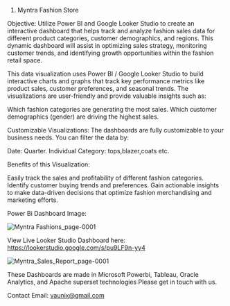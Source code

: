 1) Myntra Fashion Store

Objective: Utilize Power BI and Google Looker Studio to create an interactive dashboard that helps track and analyze fashion sales data for different product categories, customer demographics, and regions. 
This dynamic dashboard will assist in optimizing sales strategy, monitoring customer trends, and identifying growth opportunities within the fashion retail space.

This data visualization uses Power BI / Google Looker Studio  to build interactive charts and graphs that track key performance metrics like product sales, customer preferences, and seasonal trends. The visualizations are user-friendly and provide valuable insights such as:

Which fashion categories  are generating the most sales.
Which customer demographics (gender) are driving the highest sales.


Customizable Visualizations: The dashboards are fully customizable to your business needs. You can filter the data by:

Date: Quarter.
Individual Category: tops,blazer,coats etc.

Benefits of this Visualization:

Easily track the sales and profitability of different fashion categories.
Identify customer buying trends and preferences.
Gain actionable insights to make data-driven decisions that optimize fashion merchandising and marketing efforts.


Power Bi Dashboard Image:

![Myntra Fashions_page-0001](https://github.com/user-attachments/assets/c59eb63f-2eb9-4c46-bb07-9e9abce185b6)



View Live Looker Studio Dashboard here: https://lookerstudio.google.com/s/pu9LF9n-yy4

![Myntra_Sales_Report_page-0001](https://github.com/user-attachments/assets/0b360dcf-76df-401a-9818-30a39c648f49)


These Dashboards are made in Microsoft Powerbi, Tableau, Oracle Analytics, and Apache superset technologies
Please get in touch with us.

Contact Email: vaunix@gmail.com
